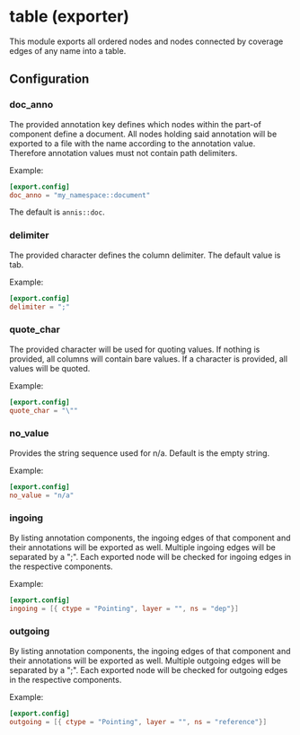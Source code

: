 # table (exporter)

This module exports all ordered nodes and nodes connected by coverage edges of any name into a table.

## Configuration

###  doc_anno

The provided annotation key defines which nodes within the part-of component define a document. All nodes holding said annotation
will be exported to a file with the name according to the annotation value. Therefore annotation values must not contain path
delimiters.

Example:
```toml
[export.config]
doc_anno = "my_namespace::document"
```

The default is `annis::doc`.

###  delimiter

The provided character defines the column delimiter. The default value is tab.

Example:
```toml
[export.config]
delimiter = ";"
```

###  quote_char

The provided character will be used for quoting values. If nothing is provided, all columns will contain bare values. If a character is provided,
all values will be quoted.

Example:
```toml
[export.config]
quote_char = "\""
```

###  no_value

Provides the string sequence used for n/a. Default is the empty string.

Example:
```toml
[export.config]
no_value = "n/a"
```

###  ingoing

By listing annotation components, the ingoing edges of that component and their annotations
will be exported as well. Multiple ingoing edges will be separated by a ";". Each exported
node will be checked for ingoing edges in the respective components.

Example:
```toml
[export.config]
ingoing = [{ ctype = "Pointing", layer = "", ns = "dep"}]
```

###  outgoing

By listing annotation components, the ingoing edges of that component and their annotations
will be exported as well. Multiple outgoing edges will be separated by a ";". Each exported
node will be checked for outgoing edges in the respective components.

Example:
```toml
[export.config]
outgoing = [{ ctype = "Pointing", layer = "", ns = "reference"}]
```

